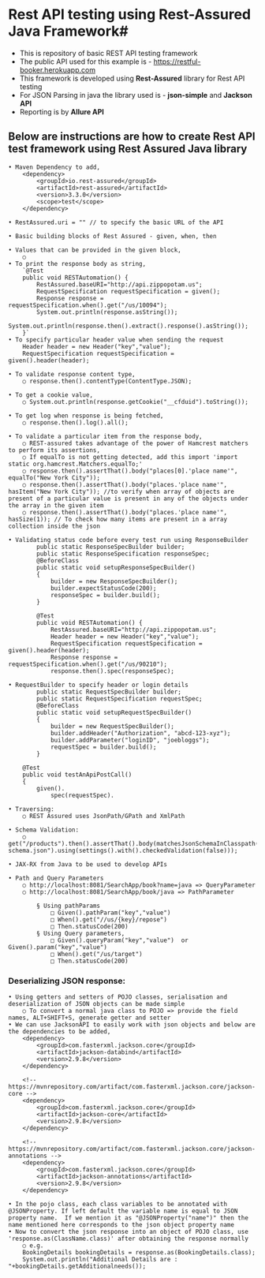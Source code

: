 # Rest API testing using Rest-Assured Java Framework#

- This is repository of basic REST API testing framework
- The public API used for this example is - https://restful-booker.herokuapp.com
- This framework is developed using **Rest-Assured** library for Rest API testing
- For JSON Parsing in java the library used is - **json-simple** and **Jackson API**
- Reporting is by **Allure API**

## Below are instructions are how to create Rest API test framework using Rest Assured Java library

	• Maven Dependency to add,
		<dependency>
		    <groupId>io.rest-assured</groupId>
		    <artifactId>rest-assured</artifactId>
		    <version>3.3.0</version>
		    <scope>test</scope>
		</dependency>
		
	• RestAssured.uri = "" // to specify the basic URL of the API

	• Basic building blocks of Rest Assured - given, when, then
	
	• Values that can be provided in the given block,
		○ 
	• To print the response body as string,
		`@Test
		public void RESTAutomation() {
			RestAssured.baseURI="http://api.zippopotam.us";
			RequestSpecification requestSpecification = given();
			Response response = requestSpecification.when().get("/us/10094");
			System.out.println(response.asString());
			System.out.println(response.then().extract().response().asString());
		}`
	• To specify particular header value when sending the request
		Header header = new Header("key","value");
		RequestSpecification requestSpecification = given().header(header);
				
	• To validate response content type,
		○ response.then().contentType(ContentType.JSON);
	
	• To get a cookie value,
		○ System.out.println(response.getCookie("__cfduid").toString());
	
	• To get log when response is being fetched,
		○ response.then().log().all();
	
	• To validate a particular item from the response body,
		○ REST-assured takes advantage of the power of Hamcrest matchers to perform its assertions,
		○ If equalTo is not getting detected, add this import 'import static org.hamcrest.Matchers.equalTo;'
		○ response.then().assertThat().body("places[0].'place name'", equalTo("New York City"));
		○ response.then().assertThat().body("places.'place name'", hasItem("New York City")); //to verify when array of objects are present of a particular value is present in any of the objects under the array in the given item
		○ response.then().assertThat().body("places.'place name'", hasSize(1)); // To check how many items are present in a array collection inside the json
		
	• Validating status code before every test run using ResponseBuilder
		    public static ResponseSpecBuilder builder;
		    public static ResponseSpecification responseSpec;
		    @BeforeClass
		    public static void setupResponseSpecBuilder()
		    {
		        builder = new ResponseSpecBuilder();
		        builder.expectStatusCode(200);
		        responseSpec = builder.build();
		    }
			
			@Test
			public void RESTAutomation() {
				RestAssured.baseURI="http://api.zippopotam.us";
				Header header = new Header("key","value");
				RequestSpecification requestSpecification = given().header(header);
				Response response = requestSpecification.when().get("/us/90210");
				response.then().spec(responseSpec);
	
	• RequestBuilder to specify header or login details
		    public static RequestSpecBuilder builder;
		    public static RequestSpecification requestSpec;
		    @BeforeClass
		    public static void setupRequestSpecBuilder()
		    {
		        builder = new RequestSpecBuilder();
		        builder.addHeader("Authorization", "abcd-123-xyz");
		        builder.addParameter("loginID", "joebloggs");
		        requestSpec = builder.build();
		    }
		
		@Test
		public void testAnApiPostCall()
		{
		    given().
		        spec(requestSpec).
	
	• Traversing:
		○ REST Assured uses JsonPath/GPath and XmlPath 

	• Schema Validation:
		○ get("/products").then().assertThat().body(matchesJsonSchemaInClasspath("products-schema.json").using(settings().with().checkedValidation(false)));
	
	• JAX-RX from Java to be used to develop APIs

	• Path and Query Parameters
		○ http://localhost:8081/SearchApp/book?name=java => QueryParameter
		○ http://localhost:8081/SearchApp/book/java => PathParameter
		
			§ Using pathParams
				□ Given().pathParam("key","value")
				□ When().get("//us/{key}/repose")
				□ Then.statusCode(200)
			§ Using Query parameters,
				□ Given().queryParam("key","value")  or Given().param("key","value")
				□ When().get("/us/target")
				□ Then.statusCode(200)

### Deserializing JSON response:
		
	• Using getters and setters of POJO classes, serialisation and deserialization of JSON objects can be made simple
		○ To convert a normal java class to POJO => provide the field names, ALT+SHIFT+S, generate getter and setter
	• We can use JacksonAPI to easily work with json objects and below are the dependencies to be added,
		<dependency>
		    <groupId>com.fasterxml.jackson.core</groupId>
		    <artifactId>jackson-databind</artifactId>
		    <version>2.9.8</version>
		</dependency>
		
		<!-- https://mvnrepository.com/artifact/com.fasterxml.jackson.core/jackson-core -->
		<dependency>
		    <groupId>com.fasterxml.jackson.core</groupId>
		    <artifactId>jackson-core</artifactId>
		    <version>2.9.8</version>
		</dependency>
		
		<!-- https://mvnrepository.com/artifact/com.fasterxml.jackson.core/jackson-annotations -->
		<dependency>
		    <groupId>com.fasterxml.jackson.core</groupId>
		    <artifactId>jackson-annotations</artifactId>
		    <version>2.9.8</version>
		</dependency>
	
	• In the pojo class, each class variables to be annotated with @JSONProperty. If left default the variable name is equal to JSON property name.  If we mention it as "@JSONProperty("name")" then the name mentioned here corresponds to the json object property name
	• Now to convert the json response into an object of POJO class, use 'response.as(ClassName.class)' after obtaining the response normally
		○ e.g. 
		BookingDetails bookingDetails = response.as(BookingDetails.class);
		System.out.println("Additional Details are : "+bookingDetails.getAdditionalneeds());



